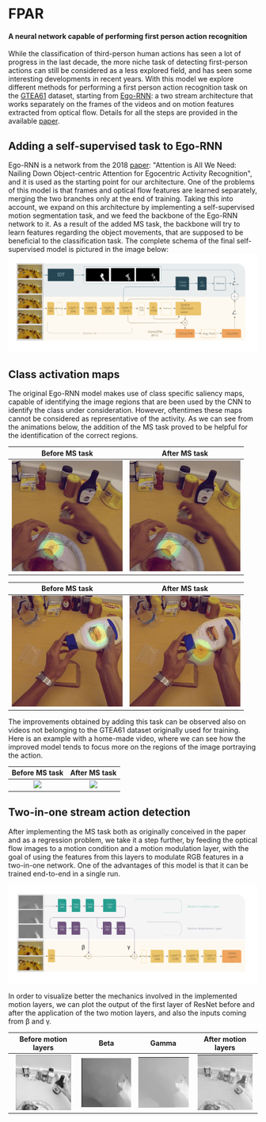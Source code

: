 # FPAR
#### A neural network capable of performing first person action recognition

While the classification of third-person human actions has seen a lot of progress in the last decade, the more niche task of detecting first-person actions can still be considered as a less explored field, and has seen some interesting developments in recent years.
With this model we explore different methods for performing a first person action recognition task on the [GTEA61](http://cbs.ic.gatech.edu/fpv/) dataset, starting from [Ego-RNN](https://github.com/swathikirans/ego-rnn): a two stream architecture that works separately on the frames of the videos and on motion features extracted from optical flow. Details for all the steps are provided in the available [paper](https://github.com/paoloalb/FPAR/raw/master/FPAR.pdf).


## Adding a self-supervised task to Ego-RNN

Ego-RNN is a network from the 2018 [paper](https://arxiv.org/abs/1807.11794): "Attention is All We Need: Nailing Down Object-centric Attention for Egocentric Activity Recognition", and it is used as the starting point for our architecture. One of the problems of this model is that frames and optical flow features are learned separately, merging the two branches only at the end of training. Taking this into account, we expand on this architecture by implementing a self-supervised motion segmentation task, and we feed the backbone of the Ego-RNN network to it. As a result of the added MS task, the backbone will try to learn features regarding the object movements, that are supposed to be beneficial to the classification task. The complete schema of the final self-supervised model is pictured in the image below:
![](images/RGB_ms_task.svg)
## Class activation maps
The original Ego-RNN model makes use of class specific saliency maps, capable of identifying the image regions that are been used by the CNN to identify the class under consideration. However, oftentimes these maps cannot be considered as representative of the activity. As we can see from the animations below, the addition of the MS task proved to be helpful for the identification of the correct regions.

Before MS task  |  After MS task 
:-------------------------:|:-------------------------:
![](images/close_jam_no_ms.gif)| ![](images/close_jam.gif)

Before MS task  |  After MS task 
:-------------------------:|:-------------------------:
![](images/open_mayo_no_ms.gif)| ![](images/open_mayo.gif)

The improvements obtained by adding this task can be observed also on videos not belonging to the GTEA61 dataset originally used for training. Here is an example with a home-made video, where we can see how the improved model tends to focus more on the regions of the image portraying the action.

Before MS task  |  After MS task 
:-------------------------:|:-------------------------:
![](images/glass_attentioned_no_mstask.gif)| ![](images/glass_attentioned.gif)



## Two-in-one stream action detection

After implementing the MS task both as originally conceived in the paper and as a regression problem, we take it a step further, by feeding the optical flow images to a motion condition and a motion modulation layer, with the goal of using the features from this layers to modulate RGB features in a two-in-one network. One of the advantages of this model is that it can be trained end-to-end in a single run.

![](images/RGB_2in1.svg)

In order to visualize better the mechanics involved in the implemented motion layers, we can plot the output of the first layer of ResNet before and after the application of the two motion layers, and also the inputs coming from β and γ.


Before motion layers  |  Beta |  Gamma |  After motion layers 
:---------------------:|:---------------------:|:---------------------:|:---------------------:
![](images/pre.png)| ![](images/beta.png)|![](images/gamma.png)|![](images/post.png)
